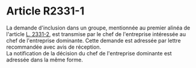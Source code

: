 # Article R2331-1

  
La demande d'inclusion dans un groupe, mentionnée au premier alinéa de l'article [L. 2331-2][1], est transmise par le chef de l'entreprise intéressée au chef de l'entreprise dominante. Cette demande est adressée par lettre recommandée avec avis de réception.   
La notification de la décision du chef de l'entreprise dominante est adressée dans la même forme.

 [1]: /affichCodeArticle.do?cidTexte=LEGITEXT000006072050&idArticle=LEGIARTI000006902132&dateTexte=&categorieLien=cid